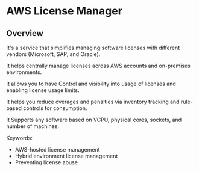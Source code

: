 # AWS License Manager

## Overview

It's a service that simplifies managing software licenses with different vendors (Microsoft, SAP, and Oracle).

It helps centrally manage licenses across AWS accounts and on-premises environments.

It allows you to have Control and visibility into usage of licenses and enabling license usage limits.

It helps you reduce overages and penalties via inventory tracking and rule-based controls for consumption.

It Supports any software based on VCPU, physical cores, sockets, and number of machines.

Keywords:
- AWS-hosted license management
- Hybrid environment license management
- Preventing license abuse